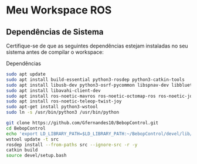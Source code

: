 # Meu Workspace ROS

## Dependências de Sistema

Certifique-se de que as seguintes dependências estejam instaladas no seu sistema antes de compilar o workspace:


Dependências 
```bash
sudo apt update
sudo apt install build-essential python3-rosdep python3-catkin-tools
sudo apt install libusb-dev python3-osrf-pycommon libspnav-dev libbluetooth-dev libcwiid-dev libgoogle-glog-dev
sudo apt install libavahi-client-dev
sudo apt install ros-noetic-mavros ros-noetic-octomap-ros ros-noetic-joy ros-noetic-joy-teleop 
sudo apt install ros-noetic-teleop-twist-joy
sudo apt-get install python3-wstool
sudo ln -s /usr/bin/python3 /usr/bin/python
```

```bash
git clone https://github.com/Gfernandes10/BebopControl.git
cd BebopControl
echo 'export LD_LIBRARY_PATH=$LD_LIBRARY_PATH:~/BebopControl/devel/lib/parrot_arsdk' >> ~/.bashrc
wstool update -t src
rosdep install --from-paths src --ignore-src -r -y
catkin build
source devel/setup.bash
```

